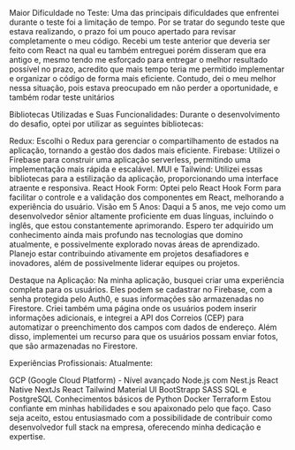 Maior Dificuldade no Teste:
Uma das principais dificuldades que enfrentei durante o teste foi a limitação de tempo. Por se tratar do segundo teste que estava realizando, 
o prazo foi um pouco apertado para revisar completamente o meu código. Recebi um teste anterior que deveria ser feito com React na qual eu também entreguei porém disseram que era antigo e, 
mesmo tendo me esforçado para entregar o melhor resultado possível no prazo, acredito que mais tempo teria me permitido implementar e organizar o código de
forma mais eficiente. Contudo, dei o meu melhor nessa situação, pois estava preocupado em não perder a oportunidade, e também rodar teste unitários

Bibliotecas Utilizadas e Suas Funcionalidades:
Durante o desenvolvimento do desafio, optei por utilizar as seguintes bibliotecas:

Redux: Escolhi o Redux para gerenciar o compartilhamento de estados na aplicação, tornando a gestão dos dados mais eficiente.
Firebase: Utilizei o Firebase para construir uma aplicação serverless, permitindo uma implementação mais rápida e escalável.
MUI e Tailwind: Utilizei essas bibliotecas para a estilização da aplicação, proporcionando uma interface atraente e responsiva.
React Hook Form: Optei pelo React Hook Form para facilitar o controle e a validação dos componentes em React, melhorando a experiência do usuário.
Visão em 5 Anos:
Daqui a 5 anos, me vejo como um desenvolvedor sênior altamente proficiente em duas línguas, incluindo o inglês, que estou constantemente aprimorando. 
Espero ter adquirido um conhecimento ainda mais profundo nas tecnologias que domino atualmente, e possivelmente explorado novas áreas de aprendizado. 
Planejo estar contribuindo ativamente em projetos desafiadores e inovadores, além de possivelmente liderar equipes ou projetos.

Destaque na Aplicação:
Na minha aplicação, busquei criar uma experiência completa para os usuários. Eles podem se cadastrar no Firebase, com a senha protegida pelo Auth0,
e suas informações são armazenadas no Firestore. Criei também uma página onde os usuários podem inserir informações adicionais,
e integrei a API dos Correios (CEP) para automatizar o preenchimento dos campos com dados de endereço. Além disso, implementei um recurso para que os usuários possam enviar fotos, que são armazenadas no Firestore.

Experiências Profissionais:
Atualmente:

GCP (Google Cloud Platform) - Nível avançado
Node.js com Nest.js
React Native
NextJs
React
Tailwind
Material UI
BootStrapp
SASS
SQL e PostgreSQL
Conhecimentos básicos de Python
Docker
Terraform
Estou confiante em minhas habilidades e sou apaixonado pelo que faço. Caso seja aceito, estou entusiasmado com a possibilidade de contribuir como desenvolvedor full stack na empresa, oferecendo minha dedicação e expertise.
